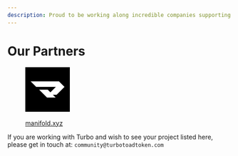 ```yaml
---
description: Proud to be working along incredible companies supporting the Turbo Community
---
```


# Our Partners

<div align="left">

<figure><img src="../.gitbook/assets/YlfKkRWk_400x400.jpg" alt="ManifoldXYZ" width="100"><figcaption><p><a href="https://manifold.xyz/">manifold.xyz</a></p></figcaption></figure>

</div>

If you are working with Turbo and wish to see your project listed here, please get in touch at: `community@turbotoadtoken.com`

